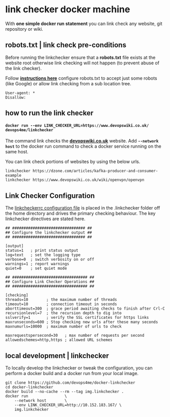 
# link checker docker machine

With **one simple docker run statement** you can link check any website, git repository or wiki.

## robots.txt | link check pre-conditions

Before running the linkchecker ensure that a **robots.txt** file exists at the website root otherwise link checking will not happen (to prevent abuse of the link checker).

Follow **[instructions here](https://www.robotstxt.org/robotstxt.html)** configure robots.txt to accept just some robots (like Google) or allow link checking from a sub location tree.

```
User-agent: *
Disallow:
```

## how to run the link checker

#### `docker run --env LINK_CHECKER_URL=https://www.devopswiki.co.uk/ devops4me/linkchecker`

The command link checks the **[devopswiki.co.uk](https://www.devopswiki.co.uk)** website. Add **`--network host`** to the docker run command to check a docker service running on the same host.

You can link check portions of websites by using the below urls.

```
linkchecker https://dzone.com/articles/kafka-producer-and-consumer-example
linkchecker https://www.devopswiki.co.uk/wiki/openvpn/openvpn
```

## Link Checker Configuration

The [linkcheckerrc configuration file](linkcheckerrc) is placed in the .linkchecker folder off the home directory and drives the primary checking behaviour. The key linkchecker directives are stated here.

```
## ################################ ##
## Configure the linkchecker output ##
## ################################ ##

[output]
status=1   ; print status output
log=text   ; set the logging type
verbose=0  ; switch verbosity on or off
warnings=1 ; report warnings
quiet=0    ; set quiet mode

## ################################# ##
## Configure Link Checker Operations ##
## ################################# ##

[checking]
threads=10        ; the maximum number of threads
timeout=10        ; connection timeout in seconds
aborttimeout=300  ; grace period awaiting checks to finish after Crl-C
recursionlevel=7  ; the recursion depth to dig into
sslverify=1       ; verify the SSL certificates for https links
maxrunseconds=600 ; Stop checking new urls after these many seconds
maxnumurls=10000  ; maximum number of urls to check

maxrequestspersecond=30   ; max number of requests per second
allowedschemes=http,https ; allowed URL schemes
```


## local development | linkchecker

To locally develop the linkchecker or tweak the configuration, you can perform a docker build and a docker run from your local image.

```
git clone https://github.com/devops4me/docker-linkchecker
cd docker-linkchecker
docker build --no-cache --rm --tag img.linkchecker .
docker run                \
    --network host        \
    --env LINK_CHECKER_URL=http://10.152.183.167/ \
    img.linkchecker
```

